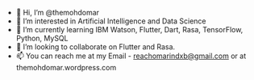 - 👋 Hi, I’m @themohdomar
- 👀 I’m interested in Artificial Intelligence and Data Science
- 🌱 I’m currently learning IBM Watson, Flutter, Dart, Rasa, TensorFlow, Python, MySQL
- 💞️ I’m looking to collaborate on Flutter and Rasa.
- 📫 You can reach me at my Email - reachomarindxb@gmail.com or at themohdomar.wordpress.com


<!---
themohdomar/themohdomar is a ✨ special ✨ repository because its `README.md` (this file) appears on your GitHub profile.
You can click the Preview link to take a look at your changes.
--->
